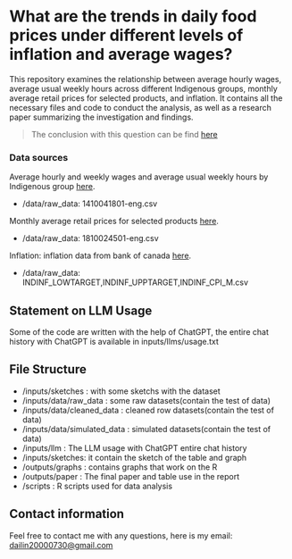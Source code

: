 # What are the trends in daily food prices under different levels of inflation and average wages?

This repository examines the relationship between average hourly wages, average usual weekly hours across different Indigenous groups, monthly average retail prices for selected products, and inflation. It contains all the necessary files and code to conduct the analysis, as well as a research paper summarizing the investigation and findings.

> The conclusion with this question can be find [here]()

### Data sources

Average hourly and weekly wages and average usual weekly hours by Indigenous group [here](https://www150.statcan.gc.ca/t1/tbl1/en/cv.action?pid=1410041801).
* /data/raw_data: 1410041801-eng.csv

Monthly average retail prices for selected products [here](https://www150.statcan.gc.ca/t1/tbl1/en/cv.action?pid=1810024501).
* /data/raw_data: 1810024501-eng.csv

Inflation: inflation data from bank of canada [here](https://www.bankofcanada.ca/rates/indicators/capacity-and-inflation-pressures/inflation).
* /data/raw_data: INDINF_LOWTARGET,INDINF_UPPTARGET,INDINF_CPI_M.csv

## Statement on LLM Usage

Some of the code are written with the help of ChatGPT, the entire chat history with ChatGPT is available in inputs/llms/usage.txt

## File Structure

* /inputs/sketches : with some sketchs with the dataset
* /inputs/data/raw_data : some raw datasets(contain the test of data)
* /inputs/data/cleaned_data : cleaned row datasets(contain the test of data)
* /inputs/data/simulated_data : simulated datasets(contain the test of data)
* /inputs/llm : The LLM usage with ChatGPT entire chat history
* /inputs/sketches: it contain the sketch of the table and graph
* /outputs/graphs : contains graphs that work on the R
* /outputs/paper : The final paper and table use in the report
* /scripts : R scripts used for data analysis

## Contact information

Feel free to contact me with any questions, here is my email: dailin20000730@gmail.com
